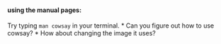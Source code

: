#### using the manual pages:
Try typing `man cowsay` in your terminal. 
	* Can you figure out how to use cowsay?
	* How about changing the image it uses?
